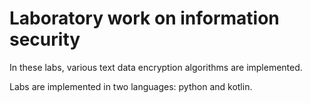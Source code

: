 # Laboratory work on information security

In these labs, various text data encryption algorithms are implemented.

Labs are implemented in two languages: python and kotlin.
